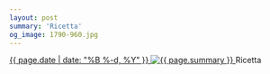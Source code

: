 ```yaml
---
layout: post
summary: 'Ricetta'
og_image: 1790-960.jpg
---
```


<p>
 <time>
  <a href="/1790">
   {{ page.date | date: "%B %-d, %Y" }}
  </a>
 </time>
 <a href="/1790">
  <img alt="{{ page.summary }}" data-taken="7/14/2023" sizes="(min-width: 700px) 50vw, calc(100vw - 2rem)" src="{{ site.assets_url }}/1790-480.jpg" srcset="{{ site.assets_url }}/1790-240.jpg 240w, {{ site.assets_url }}/1790-480.jpg 480w, {{ site.assets_url }}/1790-720.jpg 720w, {{ site.assets_url }}/1790-960.jpg 960w"/>
 </a>
 <span>
  Ricetta
 </span>
</p>
